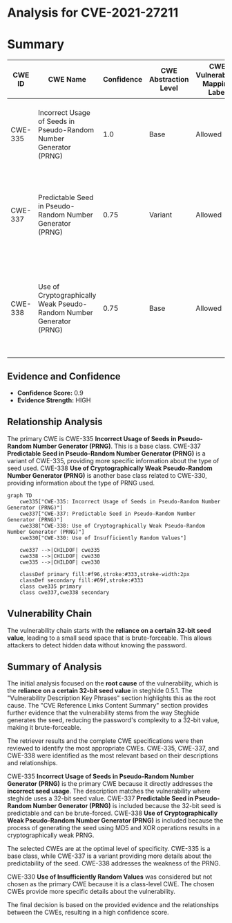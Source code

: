 # Analysis for CVE-2021-27211

# Summary
| CWE ID | CWE Name | Confidence | CWE Abstraction Level | CWE Vulnerability Mapping Label | CWE-Vulnerability Mapping Notes |
|---|---|---|---|---|---|
| CWE-335 | Incorrect Usage of Seeds in Pseudo-Random Number Generator (PRNG) | 1.0 | Base | Allowed | Primary CWE. The product uses a Pseudo-Random Number Generator (PRNG) but does not correctly manage seeds. |
| CWE-337 | Predictable Seed in Pseudo-Random Number Generator (PRNG) | 0.75 | Variant | Allowed | Secondary CWE. A Pseudo-Random Number Generator (PRNG) is initialized from a predictable seed, such as the process ID or system time. |
| CWE-338 | Use of Cryptographically Weak Pseudo-Random Number Generator (PRNG) | 0.75 | Base | Allowed | Secondary CWE. The product uses a Pseudo-Random Number Generator (PRNG) in a security context, but the PRNG's algorithm is not cryptographically strong. |

## Evidence and Confidence

*   **Confidence Score:** 0.9
*   **Evidence Strength:** HIGH

## Relationship Analysis
The primary CWE is CWE-335 **Incorrect Usage of Seeds in Pseudo-Random Number Generator (PRNG)**. This is a base class.
CWE-337 **Predictable Seed in Pseudo-Random Number Generator (PRNG)** is a variant of CWE-335, providing more specific information about the type of seed used.
CWE-338 **Use of Cryptographically Weak Pseudo-Random Number Generator (PRNG)** is another base class related to CWE-330, providing information about the type of PRNG used.

```mermaid
graph TD
    cwe335["CWE-335: Incorrect Usage of Seeds in Pseudo-Random Number Generator (PRNG)"]
    cwe337["CWE-337: Predictable Seed in Pseudo-Random Number Generator (PRNG)"]
    cwe338["CWE-338: Use of Cryptographically Weak Pseudo-Random Number Generator (PRNG)"]
    cwe330["CWE-330: Use of Insufficiently Random Values"]

    cwe337 -->|CHILDOF| cwe335
    cwe338 -->|CHILDOF| cwe330
    cwe335 -->|CHILDOF| cwe330
    
    classDef primary fill:#f96,stroke:#333,stroke-width:2px
    classDef secondary fill:#69f,stroke:#333
    class cwe335 primary
    class cwe337,cwe338 secondary
```

## Vulnerability Chain
The vulnerability chain starts with the **reliance on a certain 32-bit seed value**, leading to a small seed space that is brute-forceable. This allows attackers to detect hidden data without knowing the password.

## Summary of Analysis
The initial analysis focused on the **root cause** of the vulnerability, which is the **reliance on a certain 32-bit seed value** in steghide 0.5.1. The "Vulnerability Description Key Phrases" section highlights this as the root cause. The "CVE Reference Links Content Summary" section provides further evidence that the vulnerability stems from the way Steghide generates the seed, reducing the password's complexity to a 32-bit value, making it brute-forceable.

The retriever results and the complete CWE specifications were then reviewed to identify the most appropriate CWEs. CWE-335, CWE-337, and CWE-338 were identified as the most relevant based on their descriptions and relationships.

CWE-335 **Incorrect Usage of Seeds in Pseudo-Random Number Generator (PRNG)** is the primary CWE because it directly addresses the **incorrect seed usage**. The description matches the vulnerability where steghide uses a 32-bit seed value.
CWE-337 **Predictable Seed in Pseudo-Random Number Generator (PRNG)** is included because the 32-bit seed is predictable and can be brute-forced.
CWE-338 **Use of Cryptographically Weak Pseudo-Random Number Generator (PRNG)** is included because the process of generating the seed using MD5 and XOR operations results in a cryptographically weak PRNG.

The selected CWEs are at the optimal level of specificity. CWE-335 is a base class, while CWE-337 is a variant providing more details about the predictability of the seed. CWE-338 addresses the weakness of the PRNG.

CWE-330 **Use of Insufficiently Random Values** was considered but not chosen as the primary CWE because it is a class-level CWE. The chosen CWEs provide more specific details about the vulnerability.

The final decision is based on the provided evidence and the relationships between the CWEs, resulting in a high confidence score.